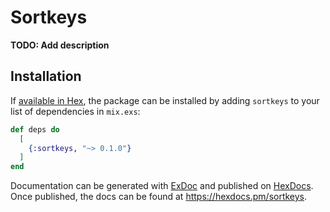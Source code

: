 # Sortkeys

**TODO: Add description**

## Installation

If [available in Hex](https://hex.pm/docs/publish), the package can be installed
by adding `sortkeys` to your list of dependencies in `mix.exs`:

```elixir
def deps do
  [
    {:sortkeys, "~> 0.1.0"}
  ]
end
```

Documentation can be generated with [ExDoc](https://github.com/elixir-lang/ex_doc)
and published on [HexDocs](https://hexdocs.pm). Once published, the docs can
be found at <https://hexdocs.pm/sortkeys>.

